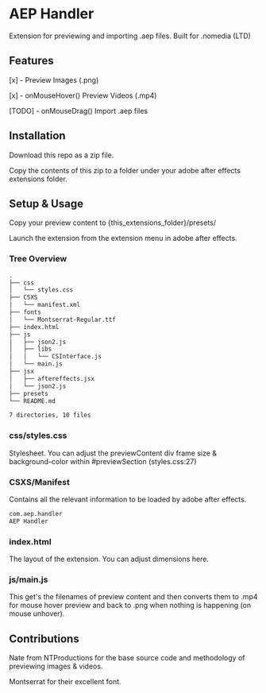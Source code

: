 # AEP Handler

Extension for previewing and importing .aep files.
Built for .nomedia (LTD)

## Features

[x] - Preview Images (.png)

[x] - onMouseHover() Preview Videos (.mp4)

[TODO] - onMouseDrag() Import .aep files

## Installation

Download this repo as a zip file.

Copy the contents of this zip to a folder under your adobe after effects extensions folder.

## Setup & Usage

Copy your preview content to {this_extensions_folder}/presets/

Launch the extension from the extension menu in adobe after effects.

### Tree Overview

```sh
.
├── css
│   └── styles.css
├── CSXS
│   └── manifest.xml
├── fonts
│   └── Montserrat-Regular.ttf
├── index.html
├── js
│   ├── json2.js
│   ├── libs
│   │   └── CSInterface.js
│   └── main.js
├── jsx
│   ├── aftereffects.jsx
│   └── json2.js
├── presets
└── README.md

7 directories, 10 files
```

### css/styles.css

Stylesheet.
You can adjust the previewContent div frame size & background-color within #previewSection (styles.css:27)

### CSXS/Manifest

Contains all the relevant information to be loaded by adobe after effects.

```sh
com.aep.handler
AEP Handler
```

### index.html

The layout of the extension. You can adjust dimensions here.

### js/main.js

This get's the filenames of preview content and then converts them to .mp4 for mouse hover preview and back to .png when nothing is happening (on mouse unhover).

## Contributions

Nate from NTProductions for the base source code and methodology of previewing images & videos.

Montserrat for their excellent font.
